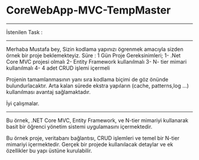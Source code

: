 # CoreWebApp-MVC-TempMaster

--------------------------------------------------------------------

İstenilen Task : 

--------------------------------------------------------------------

Merhaba Mustafa bey,
Sizin kodlama yapınızı ögrenmek amacıyla sizden örnek bir proje beklemekteyiz.
Süre : 1 Gün
Proje Gereksinimleri;
1- .Net Core MVC projesi olmalı
2- Entity Framework kullanılmalı
3- N- tier mimari kullanılmalı
4- 4 adet CRUD işlemi içermeli
 
Projenin tamamlanmasının yanı sıra kodlama biçimi de göz önünde bulundurlacaktır.
Arta kalan sürede ekstra yapıların (cache, patterns,log ...) kullanılması avantaj sağlamaktadır.
 
İyi çalışmalar.

--------------------------------------------------------------------

Bu örnek, .NET Core MVC, Entity Framework, ve N-tier mimariyi kullanarak basit bir öğrenci yönetim sistemi uygulamasını içermektedir.

Bu örnek proje, veritabanı bağlantısı, CRUD işlemleri ve temel bir N-tier mimariyi içermektedir.
Gerçek bir projede kullanılacak detaylar ve ek özellikler bu yapı üstüne kurulabilir.
